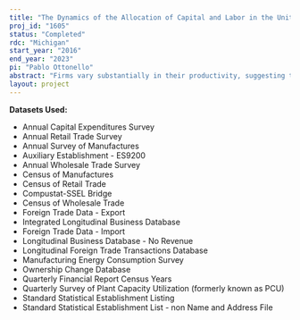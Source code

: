```yaml
---
title: "The Dynamics of the Allocation of Capital and Labor in the United States"
proj_id: "1605"
status: "Completed"
rdc: "Michigan"
start_year: "2016"
end_year: "2023"
pi: "Pablo Ottonello"
abstract: "Firms vary substantially in their productivity, suggesting that the allocation of capital and labor across firms is important in determining aggregate outcomes. This project examines whether changes in this allocation over time are important for understanding aggregate trends and business cycle fluctuations in the United States. The main measure of allocation is built on the distribution of marginal revenue products across establishments at a given point in time. How does this allocation respond to aggregate shocks? Did tightened borrowing constraints worsen the allocation of resources in the recent crisis? Are recessions “cleansing” (times the allocation improves) or “sullying” (times when it worsens)? This project will develop new estimates of the allocation of resources across establishments and firms in the United States. "
layout: project
---
```


**Datasets Used:**

  - Annual Capital Expenditures Survey 
  - Annual Retail Trade Survey 
  - Annual Survey of Manufactures 
  - Auxiliary Establishment - ES9200 
  - Annual Wholesale Trade Survey 
  - Census of Manufactures 
  - Census of Retail Trade 
  - Compustat-SSEL Bridge 
  - Census of Wholesale Trade 
  - Foreign Trade Data - Export 
  - Integrated Longitudinal Business Database 
  - Foreign Trade Data - Import 
  - Longitudinal Business Database - No Revenue 
  - Longitudinal Foreign Trade Transactions Database 
  - Manufacturing Energy Consumption Survey 
  - Ownership Change Database 
  - Quarterly Financial Report Census Years 
  - Quarterly Survey of Plant Capacity Utilization (formerly known as PCU) 
  - Standard Statistical Establishment Listing 
  - Standard Statistical Establishment List - non Name and Address File 

